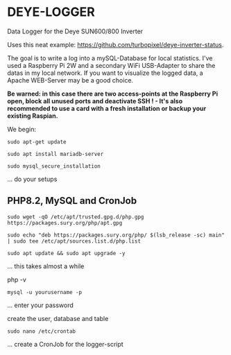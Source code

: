 # DEYE-LOGGER
Data Logger for the Deye SUN600/800 Inverter

Uses this neat example: https://github.com/turbopixel/deye-inverter-status. 

The goal is to write a log into a mySQL-Database for local statistics. I've used a Raspberry Pi 2W and a secondary WiFi USB-Adapter 
to share the datas in my local network. 
If you want to visualize the logged data, a Apache WEB-Server may be a good choice. 

**Be warned: in this case there are two access-points at the Raspberry Pi open, block all unused ports and deactivate SSH ! - It's also recommended to use a card with a fresh installation or backup your existing Raspian.**

We begin:

 `sudo apt-get update`

 `sudo apt install mariadb-server`

 `sudo mysql_secure_installation`

... do your setups

PHP8.2, MySQL and CronJob
-------------------------
 `sudo wget -qO /etc/apt/trusted.gpg.d/php.gpg https://packages.sury.org/php/apt.gpg`

 `sudo echo "deb https://packages.sury.org/php/ $(lsb_release -sc) main" | sudo tee /etc/apt/sources.list.d/php.list`

 `sudo apt update && sudo apt upgrade -y`

... this takes almost a while

php -v

`mysql -u yourusername -p`

... enter your password

create the user, database and table

`sudo nano /etc/crontab`

... create a CronJob for the logger-script





